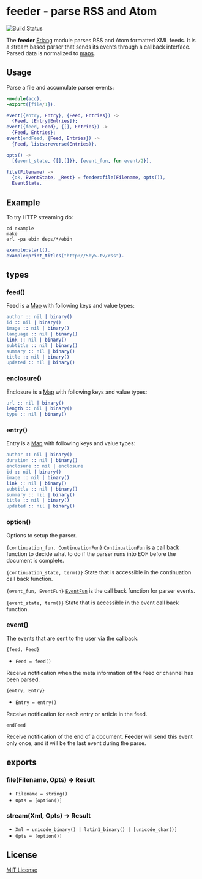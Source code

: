 # feeder - parse RSS and Atom

[![Build Status](https://secure.travis-ci.org/michaelnisi/feeder.svg)](http://travis-ci.org/michaelnisi/feeder)

The **feeder** [Erlang](http://www.erlang.org/) module parses RSS and Atom formatted XML feeds. It is a stream based parser that sends its events through a callback interface. Parsed data is normalized to [maps](http://www.erlang.org/doc/man/maps.html).

## Usage

Parse a file and accumulate parser events:

```erlang
-module(acc).
-export([file/1]).

event({entry, Entry}, {Feed, Entries}) ->
  {Feed, [Entry|Entries]};
event({feed, Feed}, {[], Entries}) ->
  {Feed, Entries};
event(endFeed, {Feed, Entries}) ->
  {Feed, lists:reverse(Entries)}.

opts() ->
  [{event_state, {[],[]}}, {event_fun, fun event/2}].

file(Filename) ->
  {ok, EventState, _Rest} = feeder:file(Filename, opts()),
  EventState.
```

## Example

To try HTTP streaming do:

```
cd example
make
erl -pa ebin deps/*/ebin
```

```erlang
example:start().
example:print_titles("http://5by5.tv/rss").
```

## types

### feed()

Feed is a [Map](http://www.erlang.org/doc/man/maps.html) with following keys and value types:

```erlang
author :: nil | binary()
id :: nil | binary()
image :: nil | binary()
language :: nil | binary()
link :: nil | binary()
subtitle :: nil | binary()
summary :: nil | binary()
title :: nil | binary()
updated :: nil | binary()
```

### enclosure()

Enclosure is a [Map](http://www.erlang.org/doc/man/maps.html) with following keys and value types:

```erlang
url :: nil | binary()
length :: nil | binary()
type :: nil | binary()
```

### entry()

Entry is a [Map](http://www.erlang.org/doc/man/maps.html) with following keys and value types:

```erlang
author :: nil | binary()
duration :: nil | binary()
enclosure :: nil | enclosure
id :: nil | binary()
image :: nil | binary()
link :: nil | binary()
subtitle :: nil | binary()
summary :: nil | binary()
title :: nil | binary()
updated :: nil | binary()
```

### option()

Options to setup the parser.

`{continuation_fun, ContinuationFun}`
[`ContinuationFun`](http://www.erlang.org/doc/man/xmerl_sax_parser.html#ContinuationFun-1) is a call back function to decide what to do if the parser runs into EOF before the document is complete.

`{continuation_state, term()}`
State that is accessible in the continuation call back function.

`{event_fun, EventFun}`
[`EventFun`](http://www.erlang.org/doc/man/xmerl_sax_parser.html#EventFun-3) is the call back function for parser events.

`{event_state, term()}`
State that is accessible in the event call back function.

### event()

The events that are sent to the user via the callback.

`{feed, Feed}`

- `Feed = feed()`

Receive notification when the meta information of the feed or channel has been parsed.

`{entry, Entry}`

- `Entry = entry()`

Receive notification for each entry or article in the feed.

`endFeed`

Receive notification of the end of a document. **Feeder** will send this event only once, and it will be the last event during the parse.

## exports

### file(Filename, Opts) -> Result

- `Filename = string()`
- `Opts = [option()]`

### stream(Xml, Opts) -> Result

- `Xml = unicode_binary() | latin1_binary() | [unicode_char()]`
- `Opts = [option()]`

## License

[MIT License](https://raw.github.com/michaelnisi/feeder/master/LICENSE)
